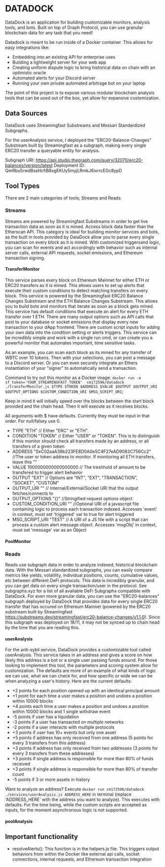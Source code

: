 # DATADOCK

DataDock is an application for building customizable monitors, analysis tools, and bots. Built on top of Graph Protocol, you can use granular blockchain data for any task that you need!

Datadock is meant to be run inside of a Docker container. This allows for easy integrations like:

- Embedding into an existing API for enterprise uses
- Building a lightweight server for your web app
- Creating uniform dispute logic to bring historical data on chain with an optimistic oracle
- Automated alerts for your Discord server
- Running your own private automated arbitrage bot on your laptop

The point of this project is to expose various modular blockchain analysis tools that can be used out of the box, yet allow for expansive customization.

## Data Sources

DataDock uses Streamingfast Substreams and Messari Standardized Subgraphs. 

For the userAnalysis service, I deployed the "ERC20-Balance-Changes" Substream built by Streamingfast as a subgraph, making every single ERC20 transfer a queryable entity for analysis. 

Subgraph URI: https://api.studio.thegraph.com/query/32070/erc20-balances/version/latest
Deployment ID: QmRbu5rwd8ssHcfiB8xgEKUy5myjLRmkJ6ixrrcEGc8ypD

## Tool Types

There are 2 main categories of tools; Streams and Reads

### Streams

Streams are powered by Streamingfast Substreams in order to get live transaction data as soon as it is mined. Access block data faster than the Etherscan API. This category is ideal for building monitor services and bots, as the built in tools provided by DataDock allow you to parse every single transaction on every block as it is mined. With customized triggersand logic, you can scan for events and act accordingly with behavior such as internal server calls, external API requests, socket emissions, and Ethereum transaction signing. 

#### TransferMonitor

This service parses every block on Ethereum Mainnet for either ETH or ERC20 transfers as it is mined. This allows users to set up alerts that execute their custom conditions to detect matching transfers on every block. This service is powered by the Streamingfast ERC20 Balance Changes Substream and the ETH Balance Changes Substream. This allows you to build bots and monitors that iterate as soon as a block gets mined. This service has default conditions that execute an alert for every ETH transfer over 1 ETH. There are many output options such as API calls that post to your database or socket emissions that display every new transaction to your dApp frontend. There are custom script inputs for addng your own data into the condition setting or alerts triggers. This service can be incredibly simple and work with a single run cmd, or can create you a powerful monitor that automates important, time sensitive tasks.

As an example, you can scan each block as its mined for any transfer of WBTC over 10 tokens. Then with your selections, you can post a message to a Discord server. Or you can even securely integrate an Ethers instantiation of your "signer" to automatically send a transaction.

Command to try out this monitor as a Docker image: `docker run -e sf_token='YOUR_STREAMINGFAST_TOKEN'  cm172596/datadock ./transferMonitor.js $TYPE $TOKEN $ADDRESS $VALUE $OUTPUT $OUTPUT_URI $OUTPUT_OPTIONS $CUSTOM_CONDITION_URI $MSG_SCRIPT_URI`;

Keep in mind it will initially speed over the blocks between the start block provided and the chain head. Then it will execute as it receives blocks.

All arguments with $ have defaults. Currently they must be input in that order. For null/falsey use 0. 

- TYPE "ETH" // Either "ERC" or "ETH". 
- CONDITION "TOKEN" // Either "USER" or "TOKEN". This is to distinguish if this monitor should check all transfers made by an address, or all transfers of a given token  
- ADDRESS "0xC02aaA39b223FE8D0A0e5C4F27eAD9083C756Cc2" //The user or token address to monitor. If monitoring all ETH transfers, leave this ""
- VALUE 1000000000000000000 // The treshhold of amount to be transfered to trigger alert behavior
- OUTPUT "EXT" // Options are "INT", "EXT", "TRANSACTION", "SOCKET", "CUSTOM"
- OUTPUT_URI "" // Internal/External/Socket URI that the output fetches/connects to
- OUTPUT_OPTIONS "{}" //Stringified request options object
- CUSTOM_CONDITION_URI "" //Optional URI of a javascript file containing logic to process each transaction indexed. Accesses 'event' in context, must set 'triggered' var to true for alert triggered 
- MSG_SCRIPT_URI "TEST" // A URI of a JS file with a script that can process a custom alert message object. Accesses 'msgObj' in context, must set 'message' var as an Object

#### PoolMonitor

### Reads

Reads use subgraph data in order to analyze indexed, historical blockchain data. With the Messari standardized subgraphs, you can easily compare metrics like yields, volatility, individual positions, counts, cumulative values, etc between different DeFi protocols. This data is incredibly granular, and you can get data on every single transaction/user in the protocol. See subgraphs.xyz for a list of all available DeFi Subgraphs compatible with DataDock. For even more granular data, you can use the "ERC20-balances" subgraph deployed by DataDock that provides data for every single ERC20 transfer that has occured on Ethereum Mainnet (powered by the ERC20 substream built by Streamingfast https://substreams.dev/streamingfast/erc20-balance-changes/v1.1.0). Since this subgraph was deployed on 18/11, it may not be synced up to chain head by the time that you are reading this.

#### userAnalysis

For the anti-sybil service, DataDock provides a customizable tool called userAnalysis. This service takes in an address and gives a score on how likely this address is a bot or a single user passing funds around. For those looking to implement this tool, the parameters and scoring system allow for customization. The defaults are more of an example of what kinds of logic we can use, what we can check for, and how specific or wide we can be when analyzing a user's history. Here are the current defaults:   

- +2 points for each position opened up with an identical principal amount
- +1 point for each time a user makes a position and undoes a position within 10000 blocks
- +4 points each time a user makes a position and undoes a position within 10000 blocks and 1 single withdraw event
- -5 points if user has a liquidation
- -3 points if a user has transacted on multiple networks
- -2 points if a user interacts with multiple protocols
- +3 points if user has 10+ events but only one asset
- +5 points if address has only received from one address (5 points for every 3 transfers from this address)
- +3 points if address has only received from two addresses (3 points for every 3 transfers from these addresses)
- +3 points if single address is responsible for more than 80% of funds received
- +3 points if single address is responsible for more than 80% of transfer count
- -5 points if 3 or more assets in history

Want to analyze an address? Execute `docker run cm172596/datadock ./services/userAnalysis.js ADDRESS_HERE` in terminal (replace 'ADDRESS_HERE' with the address you want to analyze). This executes with defaults. For the time being, while the custom scripts are accepted as inputs, for the moment asynchronous logic is not supported. 

#### poolAnalysis

## Important functionality

- resolveAlerts(): This function is in the helpers.js file. This triggers output behaviors from within the Docker like external api calls, socket connections, internal requests, and Ethereum transaction integration


 
